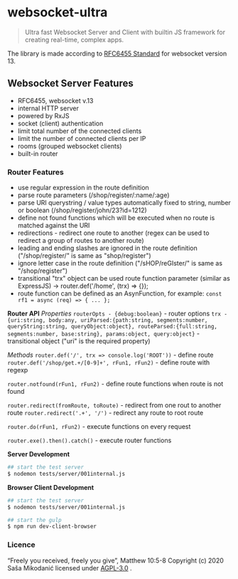 # websocket-ultra
> Ultra fast Websocket Server and Client with builtin JS framework for creating real-time, complex apps.

The library is made according to [RFC6455 Standard](https://www.iana.org/assignments/websocket/websocket.xml) for websocket version 13.


## Websocket Server Features
- RFC6455, websocket v.13
- internal HTTP server
- powered by RxJS
- socket (client) authentication
- limit total number of the connected clients
- limit the number of connected clients per IP
- rooms (grouped websocket clients)
- built-in router


### Router Features
- use regular expression in the route definition
- parse route parameters (/shop/register/:name/:age)
- parse URI querystring / value types automatically fixed to string, number or boolean (/shop/register/john/23?id=1212)
- define not found functions which will be executed when no route is matched against the URI
- redirections - redirect one route to another (regex can be used to redirect a group of routes to another route)
- leading and ending slashes are ignored in the route definition ("/shop/register/" is same as "shop/register")
- ignore letter case in the route definition ("/sHOP/reGIster/" is same as "/shop/register")
- transitional "trx" object can be used route function parameter (similar as ExpressJS) -> router.def('/home', (trx) => {});
- route function can be defined as an AsynFunction, for example: ```const rf1 = async (req) => { ... };```


**Router API**
*Properties*
```routerOpts - {debug:boolean}``` - router options
```trx - {uri:string, body:any, uriParsed:{path:string, segments:number, queryString:string, queryObject:object}, routeParsed:{full:string, segments:number, base:string}, params:object, query:object}``` - transitional object ("uri" is the required property)

*Methods*
```router.def('/', trx => console.log('ROOT'))``` - define route
```router.def('/shop/get.+/[0-9]+', rFun1, rFun2)``` - define route with regexp

```router.notfound(rFun1, rFun2)``` - define route functions when route is not found

```router.redirect(fromRoute, toRoute)``` - redirect from one rout to another route
```router.redirect('.+', '/')``` - redirect any route to root route

```router.do(rFun1, rFun2)``` - execute functions on every request

```router.exe().then().catch()``` - execute router functions



**Server Development**
```bash
## start the test server
$ nodemon tests/server/001internal.js
```


**Browser Client Development**
```bash
## start the test server
$ nodemon tests/server/001internal.js

## start the gulp
$ npm run dev-client-browser
```




### Licence
“Freely you received, freely you give”, Matthew 10:5-8
Copyright (c) 2020 Saša Mikodanić licensed under [AGPL-3.0](./LICENSE) .
